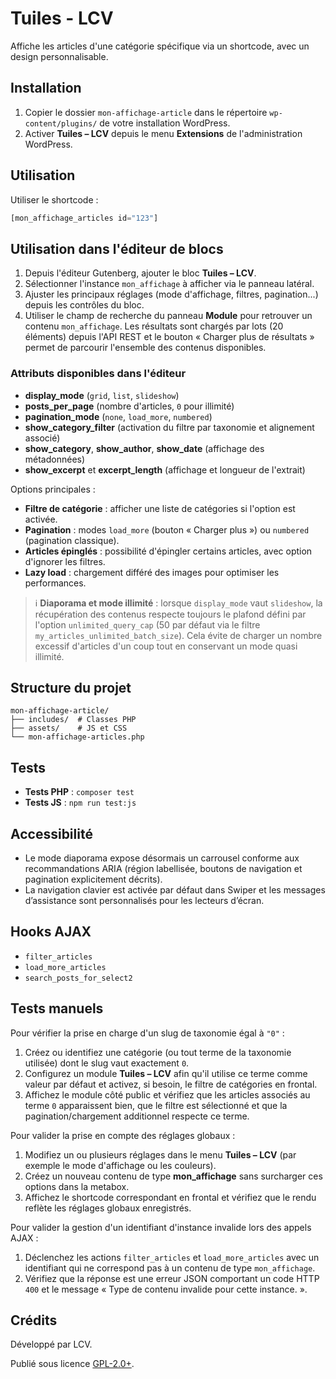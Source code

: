 # Tuiles - LCV

Affiche les articles d'une catégorie spécifique via un shortcode, avec un design personnalisable.

## Installation

1. Copier le dossier `mon-affichage-article` dans le répertoire `wp-content/plugins/` de votre installation WordPress.
2. Activer **Tuiles – LCV** depuis le menu **Extensions** de l'administration WordPress.

## Utilisation

Utiliser le shortcode :

```php
[mon_affichage_articles id="123"]
```

## Utilisation dans l'éditeur de blocs

1. Depuis l'éditeur Gutenberg, ajouter le bloc **Tuiles – LCV**.
2. Sélectionner l'instance `mon_affichage` à afficher via le panneau latéral.
3. Ajuster les principaux réglages (mode d'affichage, filtres, pagination...) depuis les contrôles du bloc.
4. Utiliser le champ de recherche du panneau **Module** pour retrouver un contenu `mon_affichage`. Les résultats sont chargés par lots (20 éléments) depuis l'API REST et le bouton « Charger plus de résultats » permet de parcourir l'ensemble des contenus disponibles.

### Attributs disponibles dans l'éditeur

- **display_mode** (`grid`, `list`, `slideshow`)
- **posts_per_page** (nombre d'articles, `0` pour illimité)
- **pagination_mode** (`none`, `load_more`, `numbered`)
- **show_category_filter** (activation du filtre par taxonomie et alignement associé)
- **show_category**, **show_author**, **show_date** (affichage des métadonnées)
- **show_excerpt** et **excerpt_length** (affichage et longueur de l'extrait)

Options principales :

- **Filtre de catégorie** : afficher une liste de catégories si l'option est activée.
- **Pagination** : modes `load_more` (bouton « Charger plus ») ou `numbered` (pagination classique).
- **Articles épinglés** : possibilité d'épingler certains articles, avec option d'ignorer les filtres.
- **Lazy load** : chargement différé des images pour optimiser les performances.

> ℹ️ **Diaporama et mode illimité** : lorsque `display_mode` vaut `slideshow`, la récupération des contenus respecte toujours le plafond défini par l'option `unlimited_query_cap` (50 par défaut via le filtre `my_articles_unlimited_batch_size`). Cela évite de charger un nombre excessif d'articles d'un coup tout en conservant un mode quasi illimité.

## Structure du projet

```
mon-affichage-article/
├── includes/  # Classes PHP
├── assets/    # JS et CSS
└── mon-affichage-articles.php
```

## Tests

- **Tests PHP** : `composer test`
- **Tests JS** : `npm run test:js`

## Accessibilité

- Le mode diaporama expose désormais un carrousel conforme aux recommandations ARIA (région labellisée, boutons de navigation et pagination explicitement décrits).
- La navigation clavier est activée par défaut dans Swiper et les messages d’assistance sont personnalisés pour les lecteurs d’écran.

## Hooks AJAX

- `filter_articles`
- `load_more_articles`
- `search_posts_for_select2`

## Tests manuels

Pour vérifier la prise en charge d'un slug de taxonomie égal à `"0"` :

1. Créez ou identifiez une catégorie (ou tout terme de la taxonomie utilisée) dont le slug vaut exactement `0`.
2. Configurez un module **Tuiles – LCV** afin qu'il utilise ce terme comme valeur par défaut et activez, si besoin, le filtre de catégories en frontal.
3. Affichez le module côté public et vérifiez que les articles associés au terme `0` apparaissent bien, que le filtre est sélectionné et que la pagination/chargement additionnel respecte ce terme.

Pour valider la prise en compte des réglages globaux :

1. Modifiez un ou plusieurs réglages dans le menu **Tuiles – LCV** (par exemple le mode d'affichage ou les couleurs).
2. Créez un nouveau contenu de type **mon_affichage** sans surcharger ces options dans la metabox.
3. Affichez le shortcode correspondant en frontal et vérifiez que le rendu reflète les réglages globaux enregistrés.

Pour valider la gestion d'un identifiant d'instance invalide lors des appels AJAX :

1. Déclenchez les actions `filter_articles` et `load_more_articles` avec un identifiant qui ne correspond pas à un contenu de type `mon_affichage`.
2. Vérifiez que la réponse est une erreur JSON comportant un code HTTP `400` et le message « Type de contenu invalide pour cette instance. ».

## Crédits

Développé par LCV.

Publié sous licence [GPL-2.0+](http://www.gnu.org/licenses/gpl-2.0.txt).
